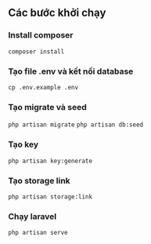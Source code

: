 ## Các bước khởi chạy
### Install composer
```composer install```
### Tạo file .env và kết nối database 
```cp .env.example .env```
### Tạo migrate và seed  
```php artisan migrate```
```php artisan db:seed```
### Tạo key  
```php artisan key:generate```
### Tạo storage link 
```php artisan storage:link```
### Chạy laravel 
```php artisan serve```
